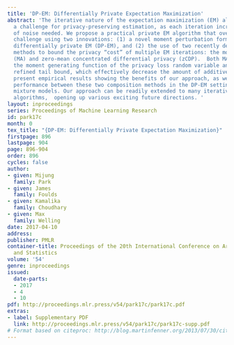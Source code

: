 ```yaml
---
title: 'DP-EM: Differentially Private Expectation Maximization'
abstract: 'The iterative nature of the expectation maximization (EM) algorithm presents
  a challenge for privacy-preserving estimation, as each iteration increases the amount
  of noise needed. We propose a practical private EM algorithm that overcomes this
  challenge using two innovations: (1) a novel moment perturbation formulation for
  differentially private EM (DP-EM), and (2) the use of two recently developed composition
  methods to bound the privacy “cost” of multiple EM iterations: the moments accountant
  (MA) and zero-mean concentrated differential privacy (zCDP).  Both MA and zCDP bound
  the moment generating function of the privacy loss random variable and achieve a
  refined tail bound, which effectively decrease the amount of additive noise. We
  present empirical results showing the benefits of our approach, as well as similar
  performance between these two composition methods in the DP-EM setting for Gaussian
  mixture models. Our approach can be readily extended to many iterative learning
  algorithms,  opening up various exciting future directions. '
layout: inproceedings
series: Proceedings of Machine Learning Research
id: park17c
month: 0
tex_title: "{DP-EM: Differentially Private Expectation Maximization}"
firstpage: 896
lastpage: 904
page: 896-904
order: 896
cycles: false
author:
- given: Mijung
  family: Park
- given: James
  family: Foulds
- given: Kamalika
  family: Choudhary
- given: Max
  family: Welling
date: 2017-04-10
address: 
publisher: PMLR
container-title: Proceedings of the 20th International Conference on Artificial Intelligence
  and Statistics
volume: '54'
genre: inproceedings
issued:
  date-parts:
  - 2017
  - 4
  - 10
pdf: http://proceedings.mlr.press/v54/park17c/park17c.pdf
extras:
- label: Supplementary PDF
  link: http://proceedings.mlr.press/v54/park17c/park17c-supp.pdf
# Format based on citeproc: http://blog.martinfenner.org/2013/07/30/citeproc-yaml-for-bibliographies/
---
```


